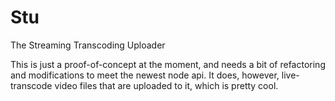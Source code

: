 Stu
===

The Streaming Transcoding Uploader

This is just a proof-of-concept at the moment, and needs a bit of refactoring and 
modifications to meet the newest node api.  It does, however, live-transcode video 
files that are uploaded to it, which is pretty cool.
